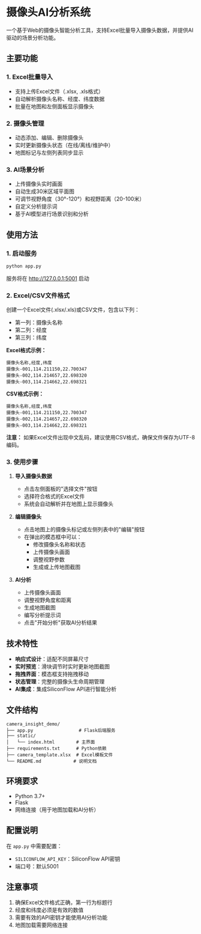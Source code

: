 # 摄像头AI分析系统

一个基于Web的摄像头智能分析工具，支持Excel批量导入摄像头数据，并提供AI驱动的场景分析功能。

## 主要功能

### 1. Excel批量导入
- 支持上传Excel文件（.xlsx, .xls格式）
- 自动解析摄像头名称、经度、纬度数据
- 批量在地图和左侧面板显示摄像头

### 2. 摄像头管理
- 动态添加、编辑、删除摄像头
- 实时更新摄像头状态（在线/离线/维护中）
- 地图标记与左侧列表同步显示

### 3. AI场景分析
- 上传摄像头实时画面
- 自动生成30米区域平面图
- 可调节视野角度（30°-120°）和视野距离（20-100米）
- 自定义分析提示词
- 基于AI模型进行场景识别和分析

## 使用方法

### 1. 启动服务
```bash
python app.py
```
服务将在 http://127.0.0.1:5001 启动

### 2. Excel/CSV文件格式
创建一个Excel文件(.xlsx/.xls)或CSV文件，包含以下列：
- 第一列：摄像头名称
- 第二列：经度
- 第三列：纬度

**Excel格式示例：**
```
摄像头名称,经度,纬度
摄像头-001,114.211150,22.700347
摄像头-002,114.214657,22.698320
摄像头-003,114.214662,22.698321
```

**CSV格式示例：**
```
摄像头名称,经度,纬度
摄像头-001,114.211150,22.700347
摄像头-002,114.214657,22.698320
摄像头-003,114.214662,22.698321
```

**注意：** 如果Excel文件出现中文乱码，建议使用CSV格式，确保文件保存为UTF-8编码。

### 3. 使用步骤

1. **导入摄像头数据**
   - 点击左侧面板的"选择文件"按钮
   - 选择符合格式的Excel文件
   - 系统会自动解析并在地图上显示摄像头

2. **编辑摄像头**
   - 点击地图上的摄像头标记或左侧列表中的"编辑"按钮
   - 在弹出的模态框中可以：
     - 修改摄像头名称和状态
     - 上传摄像头画面
     - 调整视野参数
     - 生成或上传地图截图

3. **AI分析**
   - 上传摄像头画面
   - 调整视野角度和距离
   - 生成地图截图
   - 编写分析提示词
   - 点击"开始分析"获取AI分析结果

## 技术特性

- **响应式设计**：适配不同屏幕尺寸
- **实时预览**：滑块调节时实时更新地图截图
- **拖拽界面**：模态框支持拖拽移动
- **状态管理**：完整的摄像头生命周期管理
- **AI集成**：集成SiliconFlow API进行智能分析

## 文件结构

```
camera_insight_demo/
├── app.py                 # Flask后端服务
├── static/
│   └── index.html        # 主界面
├── requirements.txt      # Python依赖
├── camera_template.xlsx  # Excel模板文件
└── README.md            # 说明文档
```

## 环境要求

- Python 3.7+
- Flask
- 网络连接（用于地图加载和AI分析）

## 配置说明

在 `app.py` 中需要配置：
- `SILICONFLOW_API_KEY`：SiliconFlow API密钥
- 端口号：默认5001

## 注意事项

1. 确保Excel文件格式正确，第一行为标题行
2. 经度和纬度必须是有效的数值
3. 需要有效的API密钥才能使用AI分析功能
4. 地图加载需要网络连接 